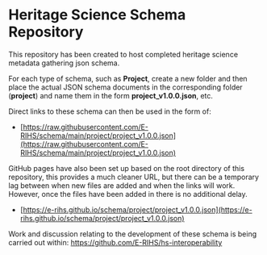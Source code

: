 # Heritage Science Schema Repository

This repository has been created to host completed heritage science metadata gathering json schema.

For each type of schema, such as **Project**, create a new folder and then place the actual JSON schema documents in the corresponding folder (**project**) and name them in the form **project_v1.0.0.json**, etc.

Direct links to these schema can then be used in the form of:
* [https://raw.githubusercontent.com/E-RIHS/schema/main/project/project_v1.0.0.json](https://raw.githubusercontent.com/E-RIHS/schema/main/project/project_v1.0.0.json)

GitHub pages have also been set up based on the root directory of this repository, this provides a much cleaner URL, but there can be a temporary lag between when new files are added and when the links will work. However, once the files have been added in there is no additional delay. 
* [https://e-rihs.github.io/schema/project/project_v1.0.0.json](https://e-rihs.github.io/schema/project/project_v1.0.0.json)

Work and discussion relating to the development of these schema is being carried out within: https://github.com/E-RIHS/hs-interoperability
